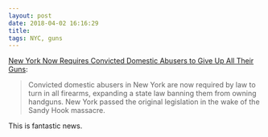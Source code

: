 ```yaml
---
layout: post
date: 2018-04-02 16:16:29
title: 
tags: NYC, guns
---
```


[New York Now Requires Convicted Domestic Abusers to Give Up All Their Guns](https://theslot.jezebel.com/new-york-now-requires-convicted-domestic-abusers-to-giv-1824253331/amp):

> Convicted domestic abusers in New York are now required by law to turn in all firearms, expanding a state law banning them from owning handguns. New York passed the original legislation in the wake of the Sandy Hook massacre.

This is fantastic news. 